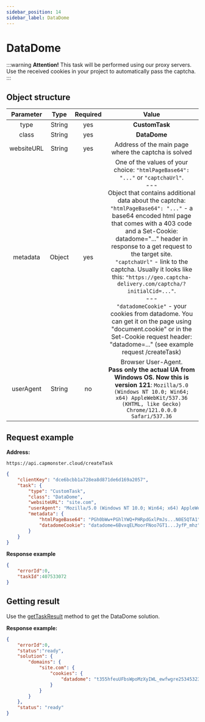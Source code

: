 ```yaml
---
sidebar_position: 14
sidebar_label: DataDome
---
```


# DataDome

:::warning **Attention!**
This task will be performed using our proxy servers. Use the received cookies in your project to automatically pass the captcha.
:::

## **Object structure**

|**Parameter**|**Type**|**Required**|**Value**|
| :-: | :-: | :-: | :-: | 
|type|String|yes|**CustomTask**|
|class|String|yes|**DataDome**|
|websiteURL|String|yes|Address of the main page where the captcha is solved|
|metadata|Object|yes|One of the values of your choice: `"htmlPageBase64": "..."` or `"captchaUrl"`. <br /> --- <br />Object that contains additional data about the captcha: `"htmlPageBase64": "..."` - a base64 encoded html page that comes with a 403 code and a Set-Cookie: datadome="..." header in response to a get request to the target site.<br/> `"captchaUrl"` - link to the captcha. Usually it looks like this: `"https://geo.captcha-delivery.com/captcha/?initialCid=..."`. <br/>--- <br /> `"datadomeCookie"` - your cookies from datadome. You can get it on the page using "document.cookie" or in the Set-Cookie request header: "datadome=..." (see example request /createTask)|
|userAgent|String|no|Browser User-Agent.<br /> **Pass only the actual UA from Windows OS. Now this is version 121**: `Mozilla/5.0 (Windows NT 10.0; Win64; x64) AppleWebKit/537.36 (KHTML, like Gecko) Chrome/121.0.0.0 Safari/537.36`|

## **Request example**

**Address:** 
```http
https://api.capmonster.cloud/createTask
```

```json
{
    "clientKey": "dce6bcbb1a728ea8d871de6d169a2057",
    "task": {
        "type": "CustomTask",
        "class": "DataDome",
        "websiteURL": "site.com",
        "userAgent": "Mozilla/5.0 (Windows NT 10.0; Win64; x64) AppleWebKit/537.36 (KHTML, like Gecko) Chrome/121.0.0.0 Safari/537.36",
        "metadata": {
            "htmlPageBase64": "PGh0bWw+PGhlYWQ+PHRpdGxlPmJs...N0E5QTA1",
            "datadomeCookie": "datadome=6BvxqELMoorFNoo7GT1...JyfP_mhz"
        }
    }
}
```

**Response example**

```json
{
    "errorId":0,
    "taskId":407533072
}
```

## **Getting result**
Use the [getTaskResult](../api/methods/get-task-result) method to get the DataDome solution.

**Response example:**

```json
{
    "errorId":0,
    "status":"ready",
    "solution": {
        "domains": {
            "site.com": {
                "cookies": {
                    "datadome": "t355hfeuUFbsWpoMzXyIWL_ewfwgre25345323rwgregeFEkG5iju9esKVfWMzuLAjcfCIJUIHU7332At1l~HY78g782hidwfeO4K2ZP_CFHYUFEgygfiYGfGYEUfgyefWrXG6_3sy; Max-Age=31536000; Domain=.site.com; Path=/; Secure; SameSite=Lax"
                }
            }
        }
    },
    "status": "ready"
}
```
